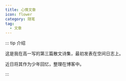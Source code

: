 ```yaml
---
title: 心情文章
icon: flower
category: 随笔
tag:
  - 文章
---
```


::: tip 介绍

这是我在高一写的第三篇散文诗集，最初发表在空间日志上。

近日将其作为少年回忆，整理在博客中。

:::

<!-- more -->
